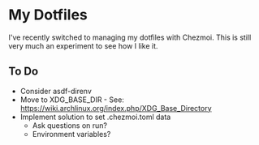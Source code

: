 # My Dotfiles

I've recently switched to managing my dotfiles with Chezmoi. This is still very much an experiment to see how I like it.

## To Do

- Consider asdf-direnv
- Move to XDG_BASE_DIR - See: https://wiki.archlinux.org/index.php/XDG_Base_Directory
- Implement solution to set .chezmoi.toml data
  - Ask questions on run?
  - Environment variables?
